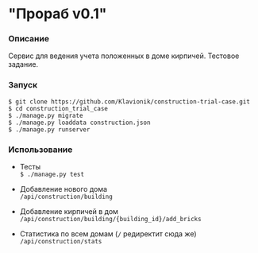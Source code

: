 # "Прораб v0.1"

### Описание

Сервис для ведения учета положенных в доме кирпичей. Тестовое задание.

### Запуск

`$ git clone https://github.com/Klavionik/construction-trial-case.git`  
`$ cd construction_trial_case`  
`$ ./manage.py migrate`  
`$ ./manage.py loaddata construction.json`  
`$ ./manage.py runserver`

### Использование

* Тесты  
`$ ./manage.py test`

* Добавление нового дома  
`/api/construction/building`

* Добавление кирпичей в дом  
`/api/construction/building/{building_id}/add_bricks`

* Статистика по всем домам (`/` редиректит сюда же)  
`/api/construction/stats`
